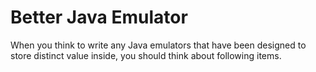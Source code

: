 # Better Java Emulator
When you think to write any Java emulators that have been designed to store distinct value inside, you should think about following items.
